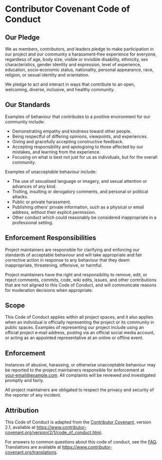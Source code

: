 # Contributor Covenant Code of Conduct

## Our Pledge

We as members, contributors, and leaders pledge to make participation in our project and
our community a harassment‑free experience for everyone, regardless of age, body size,
visible or invisible disability, ethnicity, sex characteristics, gender identity and
expression, level of experience, education, socio‑economic status, nationality,
personal appearance, race, religion, or sexual identity and orientation.

We pledge to act and interact in ways that contribute to an open, welcoming, diverse,
inclusive, and healthy community.

## Our Standards

Examples of behaviour that contributes to a positive environment for our community include:

- Demonstrating empathy and kindness toward other people.
- Being respectful of differing opinions, viewpoints, and experiences.
- Giving and gracefully accepting constructive feedback.
- Accepting responsibility and apologising to those affected by our mistakes,
  and learning from the experience.
- Focusing on what is best not just for us as individuals, but for the overall community.

Examples of unacceptable behaviour include:

- The use of sexualised language or imagery, and sexual attention or advances of any kind.
- Trolling, insulting or derogatory comments, and personal or political attacks.
- Public or private harassment.
- Publishing others’ private information, such as a physical or email address,
  without their explicit permission.
- Other conduct which could reasonably be considered inappropriate in a professional setting.

## Enforcement Responsibilities

Project maintainers are responsible for clarifying and enforcing our standards of acceptable
behaviour and will take appropriate and fair corrective action in response to any behaviour
that they deem inappropriate, threatening, offensive, or harmful.

Project maintainers have the right and responsibility to remove, edit, or reject comments,
commits, code, wiki edits, issues, and other contributions that are not aligned to this
Code of Conduct, and will communicate reasons for moderation decisions when appropriate.

## Scope

This Code of Conduct applies within all project spaces, and it also applies when an individual
is officially representing the project or its community in public spaces.  Examples of
representing our project include using an official project e‑mail address, posting via an
official social media account, or acting as an appointed representative at an online or
offline event.

## Enforcement

Instances of abusive, harassing, or otherwise unacceptable behaviour may be reported to the
project maintainers responsible for enforcement at [your‑email@example.com](mailto:your-email@example.com).  All complaints will be
reviewed and investigated promptly and fairly.

All project maintainers are obligated to respect the privacy and security of the reporter of
any incident.

## Attribution

This Code of Conduct is adapted from the
[Contributor Covenant](https://www.contributor-covenant.org), version 2.1,
available at <https://www.contributor-covenant.org/version/2/1/code_of_conduct.html>.

For answers to common questions about this code of conduct, see the
[FAQ](https://www.contributor-covenant.org/faq).  Translations are available at
<https://www.contributor-covenant.org/translations>.
